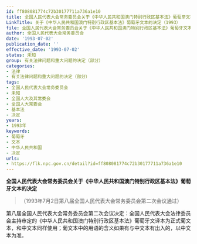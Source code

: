 ```yaml
---
id: ff808081774c72b30177711a736a1e10
title: 全国人民代表大会常务委员会关于《中华人民共和国澳门特别行政区基本法》葡萄牙文本的决定
LinkTitle: 关于《中华人民共和国澳门特别行政区基本法》葡萄牙文本的决定（1993）
file: 全国人民代表大会常务委员会关于《中华人民共和国澳门特别行政区基本法》葡萄牙文本的决定_ff808081774c72b30177711a736a1e10.docx
author: 全国人民代表大会常务委员会
date: '1993-07-02'
publication_date: ''
effective_date: '1993-07-02'
status: 未知
group: 有关法律问题和重大问题的决定（部分）
categories:
- 法律
- 有关法律问题和重大问题的决定（部分）
tags:
- 全国人民代表大会常务委员会
- 未知
- 全国人大及其常委会
- 全国人大常委会
- 基本法
- 决定
years:
- 1993年
keywords:
- 葡萄牙
- 文本
- 中华人民共和国
- 决定
urls:
- https://flk.npc.gov.cn/detail?id=ff808081774c72b30177711a736a1e10
---
```


**全国人民代表大会常务委员会关于《中华人民共和国澳门特别行政区基本法》葡萄牙文本的决定**

> （1993年7月2日第八届全国人民代表大会常务委员会第二次会议通过）

第八届全国人民代表大会常务委员会第二次会议决定：全国人民代表大会法律委员会主持审定的《中华人民共和国澳门特别行政区基本法》葡萄牙文译本为正式葡文本，和中文本同样使用；葡文本中的用语的含义如果有与中文本有出入的，以中文本为准。
